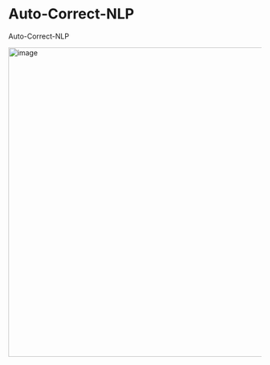 # Auto-Correct-NLP 

Auto-Correct-NLP 

<img width="617" alt="image" src="https://user-images.githubusercontent.com/108173949/229646802-ee15fbea-4e9e-4f2d-8272-4033076f4015.png">


